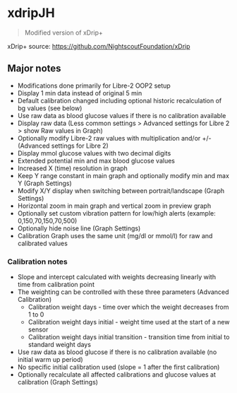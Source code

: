 # xdripJH
> Modified version of xDrip+

 xDrip+ source: https://github.com/NightscoutFoundation/xDrip

## Major notes
* Modifications done primarily for Libre-2 OOP2 setup
* Display 1 min data instead of original 5 min
* Default calibration changed including optional historic recalculation of bg values (see below)
* Use raw data as blood glucose values if there is no calibration available
* Display raw data (Less common settings > Advanced settings for Libre 2 > show Raw values in Graph)
* Optionally modify Libre-2 raw values with multiplication and/or +/- (Advanced settings for Libre 2)
* Display mmol glucose values with two decimal digits
* Extended potential min and max blood glucose values
* Increased X (time) resolution in graph
* Keep Y range constant in main graph and optionally modify min and max Y (Graph Settings)
* Modify X/Y display when switching between portrait/landscape (Graph Settings)
* Horizontal zoom in main graph and vertical zoom in preview graph
* Optionally set custom vibration pattern for low/high alerts (example: 0,150,70,150,70,500)
* Optionally hide noise line (Graph Settings)
* Calibration Graph uses the same unit (mg/dl or mmol/l) for raw and calibrated values

### Calibration notes
* Slope and intercept calculated with weights decreasing linearly with time from calibration point
* The weighting can be controlled with these three parameters (Advanced Calibration)
  - Calibration weight days - time over which the weight decreases from 1 to 0
  - Calibration weight days initial - weight time used at the start of a new sensor
  - Calibration weight days initial transition - transition time from initial to standard weight days
* Use raw data as blood glucose if there is no calibration available (no initial warm up period)
* No specific initial calibration used (slope = 1 after the first calibration)
* Optionally recalculate all affected calibrations and glucose values at calibration (Graph Settings)
